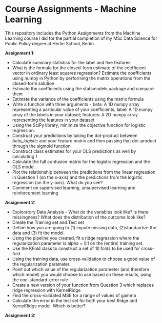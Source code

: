# Course Assignments - Machine Learning

This repository includes the Python Assignments from the Machine Learning course I did for the partial completion of my MSc Data Science for Public Policy degree at Hertie School, Berlin

**Assignment 1:**

- Calculate summary statistics for the label and five features
- What is the formula for the closed-form estimate of the coefficient vector in ordinary least squares regression? Estimate the coefficients using numpy in Python by performing the matrix operations from the closed-form solution
- Estimate the coefficients using the statsmodels package and compare them
- Estimate the variance of the coefficients using the matrix formula
- Write a function with three arguments - beta: A 1D numpy array representing a particular value of your coefficients; label: A 1D numpy array of the labels in your dataset; features: A 2D numpy array representing the features in your dataset
- Using the SciPy library, minimize the objective function for logistic regression.
- Construct your predictions by taking the dot-product between *beta_logistic* and your feature matrix and then passing that dot-product through the sigmoid function
- Construct class estimates for your OLS predictions as well by calculating 1
- Calculate the full confusion matrix for the logistic regression and the OLS model.
- Plot the relationship between the predictions from the linear regression in Question 1 (on the x-axis) and the predictions from the logistic regression (on the y-axis). What do you see?
- Comment on supervised learning, unsupervised learning and reinforcement learning

**Assignment 2:**

- Exploratory Data Analysis - What do the variables look like? Is there missingness? What does the distribution of the outcome look like?
- Create the Training set and Test set
- Define how you are going to (1) impute missing data, (2)standardize the data and (3) fit the model.
- Using the pipeline you created, fit a ridge regression where the regularization parameter is alpha = 0.1 on the (entire) training set.
- Use the KFold class to construct a set of 10 folds to be used for cross-fold
- Using the training data, use cross-validation to choose a good value of the regularization parameter.
- Point out which value of the regularization parameter (and therefore which model) you would choose to use based on these results, using the one-standard-error rule
- Create a new version of your function from Question 3 which replaces ridge regression with KernelRidge
- Find the cross-validated MSE for a range of values of gamma
- Calculate the error in the test set for both your best Ridge and KernelRidge model. Which is better?

**Assignment 3:**

